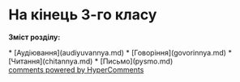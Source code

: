 <div id="hypercomments_widget" class="js-hypercomments-widget invisible"></div>

# На кінець 3-го класу

<p><b>Зміст розділу:</b></p>
   * [Аудіювання](audiyuvannya.md)
   * [Говоріння](govorinnya.md)
   * [Читання](chitannya.md)
   * [Письмо](pysmo.md)

<div class="js-hypercomments-container">
    <a href="http://hypercomments.com" class="hc-link" title="comments widget">comments powered by HyperComments</a>
</div>